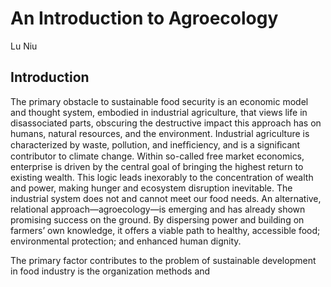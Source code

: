 # An Introduction to Agroecology

Lu Niu

## Introduction

The primary obstacle to sustainable food security is an economic model and thought system, embodied in industrial agriculture, that views life in disassociated parts, obscuring the destructive impact this approach has on humans, natural resources, and the environment. Industrial agriculture is characterized by waste, pollution, and inefﬁciency, and is a signiﬁcant contributor to climate change. Within so-called free market economics, enterprise is driven by the central goal of bringing the highest return to existing wealth. This logic leads inexorably to the concentration of wealth and power, making hunger and ecosystem disruption inevitable. The industrial system does not and cannot meet our food needs. An alternative, relational approach—agroecology—is emerging and has already shown promising success on the ground. By dispersing power and building on farmers’ own knowledge, it offers a viable path to healthy, accessible food; environmental protection; and enhanced human dignity.

The primary factor contributes to the problem of sustainable development in food industry is the organization methods and 